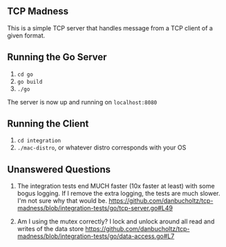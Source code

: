 ## TCP Madness

This is a simple TCP server that handles message from a TCP client of a given format.

## Running the Go Server
1. `cd go`
2. `go build`
3. `./go`

The server is now up and running on `localhost:8080`

## Running the Client
1. `cd integration`
2. `./mac-distro`, or whatever distro corresponds with your OS

## Unanswered Questions
1. The integration tests end MUCH faster (10x faster at least) with some bogus logging. If I remove the extra logging, the tests are much slower. I'm not sure why that would be.
https://github.com/danbucholtz/tcp-madness/blob/integration-tests/go/tcp-server.go#L49

2. Am I using the mutex correctly? I lock and unlock around all read and writes of the data store
https://github.com/danbucholtz/tcp-madness/blob/integration-tests/go/data-access.go#L7

